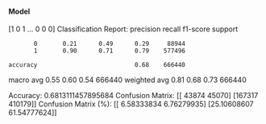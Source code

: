 #### Model
[1 0 1 ... 0 0 0]
Classification Report:
              precision    recall  f1-score   support

           0       0.21      0.49      0.29     88944
           1       0.90      0.71      0.79    577496

    accuracy                           0.68    666440
   macro avg       0.55      0.60      0.54    666440
weighted avg       0.81      0.68      0.73    666440

Accuracy: 0.6813111457895684
Confusion Matrix:
[[ 43874  45070]
 [167317 410179]]
Confusion Matrix (%):
[[ 6.58333834  6.76279935]
 [25.10608607 61.54777624]]
